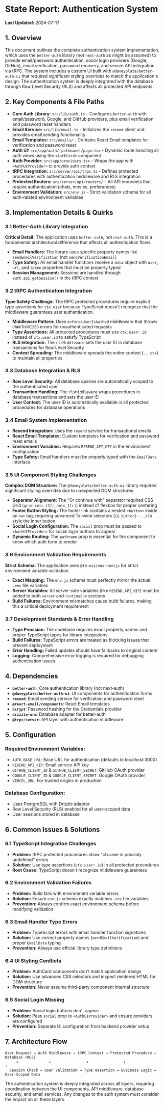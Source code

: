 # State Report: Authentication System

**Last Updated:** 2024-07-17

## 1. Overview

This document outlines the complete authentication system implementation, which uses the `better-auth` library (not `next-auth` as might be assumed) to provide email/password authentication, social login providers (Google, GitHub), email verification, password recovery, and secure API integration via tRPC. The system includes a custom UI built with `@daveyplate/better-auth-ui` that required significant styling overrides to match the application's design. The authentication system is deeply integrated with the database through Row Level Security (RLS) and affects all protected API endpoints.

## 2. Key Components & File Paths

- **Core Auth Library:** `src/lib/auth.ts` - Configures `better-auth` with email/password, Google, and GitHub providers, plus email verification and password reset handlers
- **Email Service:** `src/lib/email.ts` - Initializes the `resend` client and provides email sending functionality
- **Email Templates:** `src/emails/` - Contains React Email templates for verification and password reset
- **Auth UI:** `src/app/auth/[pathname]/page.tsx` - Dynamic route handling all auth views using the `<AuthCard>` component
- **Auth Provider:** `src/app/providers.tsx` - Wraps the app with `<AuthUIProvider>` to provide auth context
- **tRPC Integration:** `src/server/api/trpc.ts` - Defines protected procedures with authentication middleware and RLS integration
- **Protected Routers:** `src/server/api/routers/` - All API endpoints that require authentication (chats, movies, preferences)
- **Environment Validation:** `src/env.js` - Strict validation schema for all auth-related environment variables

## 3. Implementation Details & Quirks

### 3.1 Better-Auth Library Integration

**Critical Detail:** The application uses `better-auth`, not `next-auth`. This is a fundamental architectural difference that affects all authentication flows.

- **Email Handlers:** The library uses specific property names like `sendEmailVerification` (not `sendVerificationEmail`)
- **Type Safety:** All email handler functions receive a `data` object with `user`, `url`, and `token` properties that must be properly typed
- **Session Management:** Sessions are handled through `auth.api.getSession()` in the tRPC context

### 3.2 tRPC Authentication Integration

**Type Safety Challenge:** The tRPC protected procedures require explicit type assertions for `ctx.user` because TypeScript doesn't recognize that the middleware guarantees user authentication.

- **Middleware Pattern:** Uses `enforceUserIsAuthed` middleware that throws `UNAUTHORIZED` errors for unauthenticated requests
- **Type Assertions:** All protected procedures must use `ctx.user!.id` instead of `ctx.user.id` to satisfy TypeScript
- **RLS Integration:** The `rlsMiddleware` sets the user ID in database transactions for Row Level Security
- **Context Spreading:** The middleware spreads the entire context (`...ctx`) to maintain all properties

### 3.3 Database Integration & RLS

- **Row Level Security:** All database queries are automatically scoped to the authenticated user
- **Transaction Handling:** The `rlsMiddleware` wraps procedures in database transactions and sets the user ID
- **User Context:** The user ID is automatically available in all protected procedures for database operations

### 3.4 Email System Implementation

- **Resend Integration:** Uses the `resend` service for transactional emails
- **React Email Templates:** Custom templates for verification and password reset emails
- **Environment Variables:** Requires `RESEND_API_KEY` in the environment configuration
- **Type Safety:** Email handlers must be properly typed with the `EmailData` interface

### 3.5 UI Component Styling Challenges

**Complex DOM Structure:** The `@daveyplate/better-auth-ui` library required significant styling overrides due to unexpected DOM structures.

- **Separator Alignment:** The "Or continue with" separator required CSS Grid (`grid-cols-[1fr_auto_1fr]`) instead of flexbox for proper centering
- **Footer Button Styling:** The footer link contains a nested `<button>` inside an `<a>` tag, requiring advanced Tailwind selectors (`[&_button]:...`) to style the inner button
- **Social Login Configuration:** The `social` prop must be passed to `<AuthUIProvider>` for social login buttons to appear
- **Dynamic Routing:** The `pathname` prop is essential for the component to know which auth form to render

### 3.6 Environment Validation Requirements

**Strict Schema:** The application uses `@t3-oss/env-nextjs` for strict environment variable validation.

- **Exact Mapping:** The `env.js` schema must perfectly mirror the actual `.env` file variables
- **Server Variables:** All server-side variables (like `RESEND_API_KEY`) must be added to both `server` and `runtimeEnv` sections
- **Build Failures:** Environment mismatches cause build failures, making this a critical deployment requirement

### 3.7 Development Standards & Error Handling

- **Type Precision:** The codebase requires exact property names and proper TypeScript types for library integrations
- **Build Failures:** TypeScript errors are treated as blocking issues that prevent deployment
- **Error Handling:** Failed updates should have fallbacks to original content
- **Logging:** Comprehensive error logging is required for debugging authentication issues

## 4. Dependencies

- **`better-auth`**: Core authentication library (not next-auth)
- **`@daveyplate/better-auth-ui`**: UI components for authentication forms
- **`resend`**: Email sending service for verification and password reset
- **`@react-email/components`**: React Email templates
- **`bcrypt`**: Password hashing for the Credentials provider
- **`drizzle-orm`**: Database adapter for better-auth
- **`@trpc/server`**: API layer with authentication middleware

## 5. Configuration

### Required Environment Variables:
- `AUTH_BASE_URL`: Base URL for authentication (defaults to localhost:3000)
- `RESEND_API_KEY`: Email service API key
- `GITHUB_CLIENT_ID` & `GITHUB_CLIENT_SECRET`: GitHub OAuth provider
- `GOOGLE_CLIENT_ID` & `GOOGLE_CLIENT_SECRET`: Google OAuth provider
- `VERCEL_URL`: For trusted origins in production

### Database Configuration:
- Uses PostgreSQL with Drizzle adapter
- Row Level Security (RLS) enabled for all user-scoped data
- User sessions stored in database

## 6. Common Issues & Solutions

### 6.1 TypeScript Integration Challenges
- **Problem:** tRPC protected procedures show "ctx.user is possibly undefined" errors
- **Solution:** Use type assertions (`ctx.user!.id`) in all protected procedures
- **Root Cause:** TypeScript doesn't recognize middleware guarantees

### 6.2 Environment Validation Failures
- **Problem:** Build fails with environment variable errors
- **Solution:** Ensure `env.js` schema exactly matches `.env` file variables
- **Prevention:** Always confirm exact environment schema before modifying validation

### 6.3 Email Handler Type Errors
- **Problem:** TypeScript errors with email handler function signatures
- **Solution:** Use correct property names (`sendEmailVerification`) and proper `EmailData` typing
- **Prevention:** Always use official library type definitions

### 6.4 UI Styling Conflicts
- **Problem:** AuthCard components don't match application design
- **Solution:** Use advanced CSS selectors and inspect rendered HTML for DOM structure
- **Prevention:** Never assume third-party component internal structure

### 6.5 Social Login Missing
- **Problem:** Social login buttons don't appear
- **Solution:** Pass `social` prop to `<AuthUIProvider>` and ensure providers are configured
- **Prevention:** Separate UI configuration from backend provider setup

## 7. Architecture Flow

```
User Request → Auth Middleware → tRPC Context → Protected Procedure → Database (RLS)
     ↓              ↓                ↓                ↓                    ↓
  Session Check → User Validation → Type Assertion → Business Logic → User-Scoped Data
```

The authentication system is deeply integrated across all layers, requiring coordination between the UI components, API middleware, database security, and email services. Any changes to the auth system must consider the impact on all these layers. 